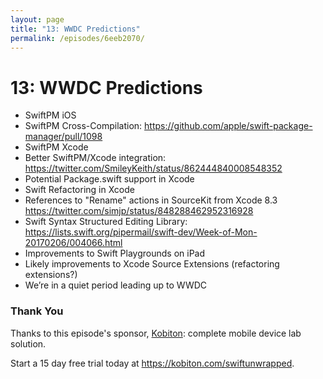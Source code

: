```yaml
---
layout: page
title: "13: WWDC Predictions"
permalink: /episodes/6eeb2070/
---
```


# 13: WWDC Predictions

- SwiftPM iOS
 - SwiftPM Cross-Compilation: https://github.com/apple/swift-package-manager/pull/1098
- SwiftPM Xcode
 - Better SwiftPM/Xcode integration: https://twitter.com/SmileyKeith/status/862444840008548352
 - Potential Package.swift support in Xcode
- Swift Refactoring in Xcode
 - References to "Rename" actions in SourceKit from Xcode 8.3 https://twitter.com/simjp/status/848288462952316928
 - Swift Syntax Structured Editing Library: https://lists.swift.org/pipermail/swift-dev/Week-of-Mon-20170206/004066.html
- Improvements to Swift Playgrounds on iPad
- Likely improvements to Xcode Source Extensions (refactoring extensions?)
- We’re in a quiet period leading up to WWDC

### Thank You

Thanks to this episode's sponsor, [Kobiton](https://kobiton.com/swiftunwrapped): complete mobile device lab solution.

Start a 15 day free trial today at https://kobiton.com/swiftunwrapped.

